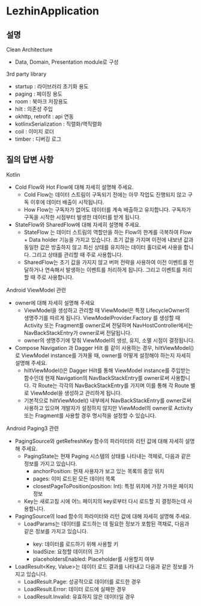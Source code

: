# LezhinApplication
## 설명
Clean Architecture
- Data, Domain, Presentation module로 구성

3rd party library
- startup : 라이브러리 초기화 용도
- paging : 페이징 용도
- room : 북마크 저장용도
- hilt : 의존성 주입
- okhttp, retrofit : api 연동
- kotlinxSerialization : 직렬화/역직렬화
- coil : 이미지 로더
- timber : 디버깅 로그

## 질의 답변 사항
Kotlin
- Cold Flow와 Hot Flow에 대해 자세히 설명해 주세요.
    - Cold Flow는 데이터 스트림이 구독되기 전에는 아무 작업도 진행되지 않고 구독 이후에 데이터 배출이 시작됩니다.
    - How Flow는 구독자가 없어도 데이터를 계속 배출하고 유지합니다. 구독자가 구독을 시작한 시점부터 발생한 데이터를 받게 됩니다. 
- StateFlow와 SharedFlow에 대해 자세히 설명해 주세요.
    - StateFlow 는 데이터 스트림의 역할만을 하는 Flow의 한계를 극복하여 Flow + Data holder 기능을 가지고 있습니다. 초기 값을 가지며 이전에 내보낸 값과 동일한 값은 방출하지 않고 최신 상태를 유지하는 데이터 홀더로써 사용을 합니다. 그리고 상태를 관리할 때 주로 사용합니다.
    - SharedFlow는 초기 값을 가지지 않고 버퍼 전략을 사용하여 이전 이벤트를 전달하거나 연속해서 발생하는 이벤트를 처리하게 됩니다.  그리고 이벤트를 처리할 때 주로 사용합니다.

Android ViewModel 관련
- owner에 대해 자세히 설명해 주세요
    - ViewModel을 생성하고 관리할 때 ViewModel은 특정 LifecycleOwner의 생명주기를 따르게 됩니다. ViewModelProvider.Factory 를 생성할 때 Activity 또는 Fragment를 owner로써 전달하며 NavHostController에서는 NavBackStackEntry가 owner로써 전달됩니다.
    - owner의 생명주기에 맞춰 ViewModel의 생성, 유지, 소멸 시점이 결정됩니다.
- Compose Navigation 과 Dagger Hilt 를 같이 사용하는 경우, hiltViewModel()로 ViewModel instance를 가져올 때, owner를 어떻게 설정해야 하는지 자세히 설명해 주세요.
    - hiltViewModel()은 Dagger Hilt를 통해 ViewModel instance를 주입받는 함수인데 현재 Navigation의 NavBackStackEntry를 owner로써 사용합니다. 각 Route는 각각의 NavBackStackEntry를 가지며 이를 통해 각 Route 별로 ViewModel을 생성하고 관리하게 됩니다.
    - 기본적으로 hiltViewModel() 내부에서 NavBackStackEntry를 owner로써 사용하고 있으며 개발자가 설정하지 않지만 ViewModel의 owner로 Activity 또는 Fragment를 사용할 경우 명시적을 설정할 수 있습니다.

Android Paging3 관련
- PagingSource와 getRefreshKey 함수의 파라미터와 리턴 값에 대해 자세히 설명해 주세요.
    - PagingState는 현재 Paging 시스템의 상태를 나타내는 객체로, 다음과 같은 정보를 가지고 있습니다.
        - anchorPosition: 현재 사용자가 보고 있는 목록의 중앙 위치
        - pages: 이미 로드된 모든 데이터 목록
        - closestPageToPosition(position: Int): 특정 위치에 가장 가까운 페이지 정보
    - Key는 새로고침 시에 어느 페이지의 key로부터 다시 로드할 지 결정하는데 사용합니다.
- PagingSource의 load 함수의 파라미터와 리턴 값에 대해 자세히 설명해 주세요.
    - LoadParams<Key>는 데이터를 로드하는 데 필요한 정보가 포함된 객채로, 다음과 같은 정보를 가지고 있습니다.
        - key: 데이터를 로드하기 위해 사용할 키
        - loadSize: 요청할 데이터의 크기
        - placeholdersEnabled: Placeholder를 사용할지 여부
- LoadResult<Key, Value>는 데이터 로드 결과를 나타내고 다음과 같은 정보를 가지고 있습니다.
    - LoadResult.Page: 성공적으로 데이터를 로드한 경우
    - LoadResult.Error: 데이터 로드에 실패한 경우
    - LoadResult.Invalid: 유효하지 않은 데이터일 경우

